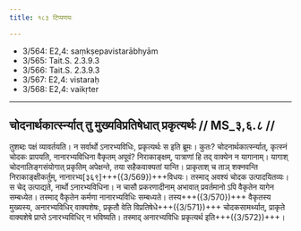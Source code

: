 ```yaml
---
title: १८३ टिप्पणयः

---
```

- 3/564: E2,4: saṃkṣepavistarābhyām
- 3/565: Tait.S. 2.3.9.3
- 3/566: Tait.S. 2.3.9.3
- 3/567: E2,4: vistaraḥ
- 3/568: E2,4: vaikṛter

____________________________________________


## चोदनार्थकार्त्स्न्यात् तु मुख्यविप्रतिषेधात् प्रकृत्यर्थः // MS_३,६.८ //

तुशब्दः पक्षं व्यावर्तयति। न सर्वार्थो ऽनारभ्यविधिः, प्रकृत्यर्थः स इति ब्रूमः। कुतः? चोदनार्थकार्त्स्न्यात्, कृत्स्नं चोदकः प्रापयति, नानारभ्यविधिना वैकृतम् अपूवं? निराकाङ्क्षम्, पात्राणां हि तद् वाक्येन न यागानाम्। यागाश् चोदनालिङ्गसंयोगात् प्रकृतिम् अपेक्षन्ते, तया सहैकवाक्यतां यान्ति। प्राकृताश् च ताञ् शक्नवन्ति निराकाङ्क्षीकर्तुम्, नानारभ्य[३६९]+++({3/569})+++विधयः। तस्माद् अवश्यं चोदक उत्पादयितव्यः। स चेद् उत्पाद्यते, नार्थो ऽनारभ्यविधिना। न चासौ प्रकरणादीनाम् अभावात् प्रवर्तमानो ऽपि वैकृतेन यागेन सम्बध्येत। तस्माद् वैकृतेन कर्मणा
नानारभ्यविधिः सम्बध्यते। तस्य+++({3/570})+++ वैकृतस्य मुख्यस्य, अनारभ्यविधिर् वाक्यशेषः, प्रकृतौ वेति विप्रतिषेधे+++({3/571})+++ चोदकसामर्थ्यात्, प्राकृते वाक्यशेषे प्राप्ते ऽनारभ्यविधिर् न भविष्यति। तस्माद् अनारभ्यविधिः प्रकृत्यर्थ इति+++({3/572})+++।